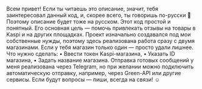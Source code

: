 Всем привет!
Если ты читаешь это описание, значит, тебя заинтересовал данный код, и, скорее всего, ты говоришь по-русски 🙂 Поэтому описание будет тоже на русском.
Этот код простой и понятный. Его основная цель — помочь привлекать отзывы на товары в Kaspi и на других площадках.
Проект изначально создавался под мои собственные нужды, поэтому здесь реализована работа сразу с двумя магазинами. Если у тебя магазин только один — просто удали лишнее.
Что нужно сделать:
	•	Ввести токен Kaspi-магазина,
	•	Указать ID магазина,
	•	Задать название магазина.
Отправка готовых сообщений у меня реализована через Telegram, но при желании можно подключить автоматическую отправку, например, через Green-API или другие сервисы.
Если будут вопросы — пиши, всегда на связи! ☺️
